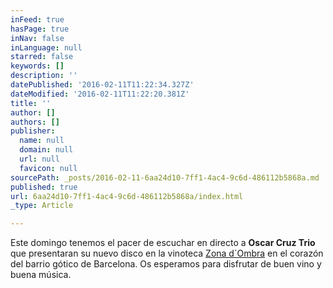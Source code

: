 ```yaml
---
inFeed: true
hasPage: true
inNav: false
inLanguage: null
starred: false
keywords: []
description: ''
datePublished: '2016-02-11T11:22:34.327Z'
dateModified: '2016-02-11T11:22:20.381Z'
title: ''
author: []
authors: []
publisher:
  name: null
  domain: null
  url: null
  favicon: null
sourcePath: _posts/2016-02-11-6aa24d10-7ff1-4ac4-9c6d-486112b5868a.md
published: true
url: 6aa24d10-7ff1-4ac4-9c6d-486112b5868a/index.html
_type: Article

---
```

Este domingo tenemos el pacer de escuchar en directo a **Oscar Cruz Trio** que presentaran su nuevo disco en la  vinoteca [Zona d´Ombra][0] en el corazón del barrio gótico de Barcelona. Os esperamos para disfrutar de buen vino y buena música.

[0]: https://www.facebook.com/ZoDombra/?fref=ts